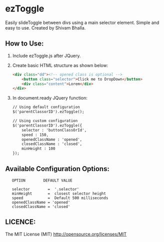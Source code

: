 ezToggle  
========
Easily slideToggle between divs using a main selector element. Simple and easy to use. Created by Shivam Bhalla. 

How to Use:
-----------
1. Include ezToggle.js after JQuery.
2. Create basic HTML structure as shown below:

	```html
	<div class="dd"><!-- opened class is optional -->
		<button class="selector">Click me to DropDown</button>
		<div class="content">Lorem</div>
	</div>
	```

3. In document.ready JQuery function:
	```html
	// Using default configuration
	$('parentClassorID').ezToggle();

	// Using custom configuration
	$('parentClassorID').ezToggle({
		selector : 'buttonClassOrId', 
		speed : 150,
		openedClassName : 'opened',
		closedClassName : 'closed',
		minHeight : 100
	});
	```

Available Configuration Options:
-------------------------
      
	   OPTION        DEFAULT VALUE

	   selector        =  '.selector'
	   minHeight       =  closest selector height
	   speed           =  Default 500 milliseconds
	   openedClassName = 'opened'
	   closedClassName = 'closed'

	

LICENCE: 
--------
The MIT License (MIT)
http://opensource.org/licenses/MIT

